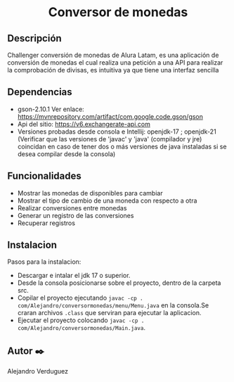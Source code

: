 <h1 align="center">Conversor de monedas</h1>

## Descripción
Challenger conversión de monedas de Alura Latam, es una aplicación de conversión de monedas el cual realiza una petición a una API para realizar la comprobación de divisas, es intuitiva ya que tiene una interfaz sencilla

## Dependencias
* gson-2.10.1 Ver enlace: https://mvnrepository.com/artifact/com.google.code.gson/gson
* Api del sitio: https://v6.exchangerate-api.com
* Versiones probadas desde consola e Intellij: openjdk-17 ; openjdk-21 (Verificar que las versiones de 'javac' y 'java' (compilador y jre) coincidan en caso de tener dos o más versiones de java instaladas si se desea compilar desde la consola)

## Funcionalidades
* Mostrar las monedas de disponibles para cambiar
* Mostrar el tipo de cambio de una moneda con respecto a otra
* Realizar conversiones entre monedas
* Generar un registro de las conversiones
* Recuperar registros

## Instalacion
Pasos para la instalacion:
* Descargar e intalar el jdk 17 o superior.
* Desde la consola posicionarse sobre el proyecto, dentro de la carpeta src.
* Copilar el proyecto ejecutando `javac -cp . com/Alejandro/conversormonedas/menu/Menu.java` en la consola.Se craran archivos `.class` que serviran para ejecutar la aplicacion.
* Ejecutar el proyecto colocando `javac -cp . com/Alejandro/conversormonedas/Main.java`.

## Autor ✒️
Alejandro Verduguez
